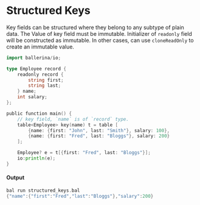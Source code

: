 # Structured Keys

 Key fields can be structured where they belong to any subtype of plain data. The Value of key field
 must be immutable. Initializer of `readonly` field will be constructed as immutable. In other cases,
 can use `cloneReadOnly` to create an immutable value.

```go
import ballerina/io;

type Employee record {
    readonly record {
        string first;
        string last;
    } name;
    int salary;
};

public function main() {
    // key field, `name` is of `record` type.
    table<Employee> key(name) t = table [
        {name: {first: "John", last: "Smith"}, salary: 100},
        {name: {first: "Fred", last: "Bloggs"}, salary: 200}
    ];

    Employee? e = t[{first: "Fred", last: "Bloggs"}];
    io:println(e);
}
```

#### Output

```go
bal run structured_keys.bal
{"name":{"first":"Fred","last":"Bloggs"},"salary":200}
```